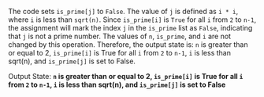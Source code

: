 The code sets `is_prime[j]` to `False`. The value of `j` is defined as `i * i`, where `i` is less than `sqrt(n)`. Since `is_prime[i]` is `True` for all `i` from `2` to `n-1`, the assignment will mark the index `j` in the `is_prime` list as `False`, indicating that `j` is not a prime number. The values of `n`, `is_prime`, and `i` are not changed by this operation. Therefore, the output state is: `n` is greater than or equal to 2, `is_prime[i]` is True for all `i` from `2` to `n-1`, `i` is less than sqrt(n), and `is_prime[j]` is set to False.

Output State: **`n` is greater than or equal to 2, `is_prime[i]` is True for all `i` from `2` to `n-1`, `i` is less than sqrt(n), and `is_prime[j]` is set to False**